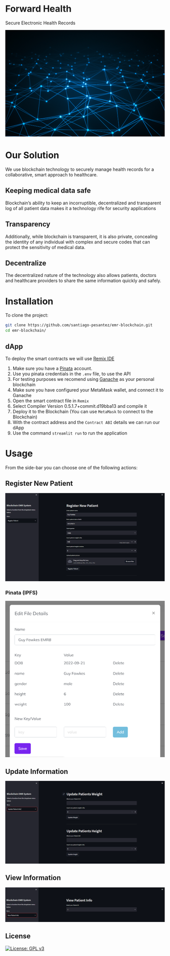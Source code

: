 # Forward Health
Secure Electronic Health Records

![](Presentation/blockchain.png)

# Our Solution
We use blockchain technology to securely manage health records for a collaborative, smart approach to healthcare.

## Keeping medical data safe

Blockchain’s ability to keep an incorruptible, decentralized and transparent log of all patient data makes it a technology rife for security applications

## Transparency 
Additionally, while blockchain is transparent, it is also private, concealing the identity of any individual with complex and secure codes that can protect the sensitivity of medical data. 

## Decentralize
The decentralized nature of the technology also allows patients, doctors and healthcare providers to share the same information quickly and safely. 

# Installation

To clone the project:

```sh
git clone https://github.com/santiago-pesantez/emr-blockchain.git
cd emr-blockchain/
```

## dApp

To deploy the smart contracts we will use [Remix IDE](https://remix.ethereum.org/)
1. Make sure you have a [Pinata](https://www.pinata.cloud/) account.
2. Use you pinata credentials in the `.env` file, to use the API
3. For testing purposes we recomend using [Ganache](https://trufflesuite.com/ganache/) as your personal blockchain
4. Make sure you have configured your MetaMask wallet, and connect it to Ganache
5. Open the smart contract file in `Remix`
6. Select Compiler Version 0.5.1.7+commit.d19bba13 and compile it
7. Deploy it to the Blockchain (You can use `MetaMask` to connect to the Blockchain)
8. With the contract address and the `Contract ABI` details we can run our dApp
9. Use the command `streamlit run` to run the application

# Usage

From the side-bar you can choose one of the following actions:

## Register New Patient

![](Presentation/p1.png)

### Pinata (IPFS)

![](Presentation/p4.png)

## Update Information

![](Presentation/p2.png)

## View Information

![](Presentation/p3.png)



## License

[![License: GPL v3](https://img.shields.io/badge/License-GPLv3-blue.svg)](https://www.gnu.org/licenses/gpl-3.0)